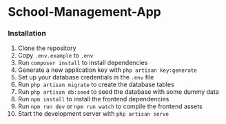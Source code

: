 # School-Management-App

 
 
 
### Installation

1. Clone the repository
2. Copy `.env.example` to `.env`
3. Run `composer install` to install dependencies
4. Generate a new application key with `php artisan key:generate`
5. Set up your database credentials in the `.env` file
6. Run `php artisan migrate` to create the database tables
7. Run `php artisan db:seed` to seed the database with some dummy data
8. Run `npm install` to install the frontend dependencies
9. Run `npm run dev` or `npm run watch` to compile the frontend assets
10. Start the development server with `php artisan serve`



